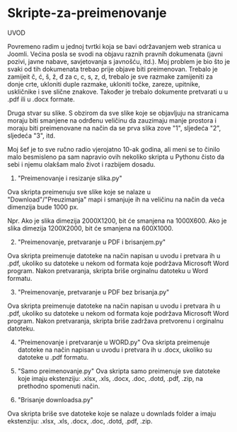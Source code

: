 # Skripte-za-preimenovanje

UVOD

Povremeno radim u jednoj tvrtki koja se bavi održavanjem web stranica u Joomli. Većina posla se svodi na objavu raznih pravnih dokumenata (javni pozivi, javne nabave, savjetovanja s javnošću, itd.). Moj problem je bio što je svaki od tih dokumenata trebao prije objave biti preimenovan. Trebalo je zamijeit č, ć, š, ž, đ za c, c, s, z, d, trebalo je sve razmake zamijeniti za donje crte, ukloniti duple razmake, ukloniti točke, zareze, upitnike, uskličnike i sve slične znakove. Također je trebalo dokumente pretvarati u u .pdf ili u .docx formate.

Druga stvar su slike. S obzirom da sve slike koje se objavljuju na stranicama moraju biti smanjene na odrđenu veličinu da zauzimaju manje prostora i moraju biti preimenovane na način da se prva slika zove "1", sljedeća "2", sljedeća "3", itd.

Moj šef je to sve ručno radio vjerojatno 10-ak godina, ali meni se to činilo malo besmisleno pa sam napravio ovih nekoliko skripta u Pythonu čisto da sebi i njemu olakšam malo život i razbijem dosadu.

1. "Preimenovanje i resizanje slika.py"

Ova skripta preimenuju sve slike koje se nalaze u "Download"/"Preuzimanja" mapi i smanjuje ih na veličinu na način da veća dimenzija bude 1000 px. 

Npr.
Ako je slika dimezija 2000X1200, bit će smanjena na 1000X600. Ako je slika dimezija 1200X2000, bit će smanjena na 600X1000.

2. "Preimenovanje, pretvaranje u PDF i brisanjem.py"

Ova skripta preimenuje datoteke na način napisan u uvodu i pretvara ih u .pdf, ukoliko su datoteke u nekom od formata koje podržava Microsoft Word program. Nakon pretvaranja, skripta briše orginalnu datoteku u Word formatu.

3. "Preimenovanje, pretvaranje u PDF bez brisanja.py"

Ova skripta preimenuje datoteke na način napisan u uvodu i pretvara ih u .pdf, ukoliko su datoteke u nekom od formata koje podržava Microsoft Word program. Nakon pretvaranja, skripta briše zadržava pretvorenu i orginalnu datoteku.

4. "Preimenovanje i pretvaranje u WORD.py"
Ova skripta preimenuje datoteke na način napisan u uvodu i pretvara ih u .docx, ukoliko su datoteke u .pdf formatu.

5. "Samo preimenovanje.py"
Ova skripta samo preimenuje sve datoteke koje imaju ekstenziju: .xlsx, .xls, .docx, .doc, .dotd, .pdf, .zip, na prethodno spomenuti način.

6. "Brisanje downloadsa.py"

Ova skripta briše sve datoteke koje se nalaze u downlads folder a imaju ekstenziju: .xlsx, .xls, .docx, .doc, .dotd, .pdf, .zip. 
